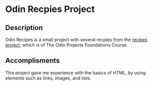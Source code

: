# Odin Recpies Project

## Description
Odin Recipes is a small project with several recpies from the [recipes project](https://www.theodinproject.com/lessons/foundations-recipes), which is of The Odin Projects Foundations Course.

## Accomplisments
This project gave me experience with the basics of HTML, by using elements such as links, images, and lists.
